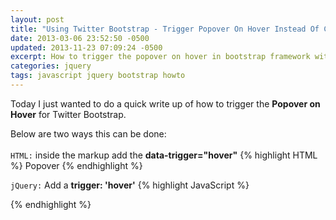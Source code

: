 ```yaml
---
layout: post
title: "Using Twitter Bootstrap - Trigger Popover On Hover Instead Of Click"
date: 2013-03-06 23:52:50 -0500
updated: 2013-11-23 07:09:24 -0500
excerpt: How to trigger the popover on hover in bootstrap framework with javascript
categories: jquery
tags: javascript jquery bootstrap howto
---
```

Today I just wanted to do a quick write up of how to trigger the **Popover on Hover** for Twitter Bootstrap.

Below are two ways this can be done:
<br><br>
`HTML:` inside the markup add the **data-trigger="hover"**
{% highlight HTML %}
<a id="popover" data-trigger="hover">Popover</a>
{% endhighlight %}
<br>

`jQuery:` Add a **trigger: 'hover'**
{% highlight JavaScript %}
<script type="text/javascript">
  $('#popover').popover({
    trigger: 'hover'
  });
</script>
{% endhighlight %}
